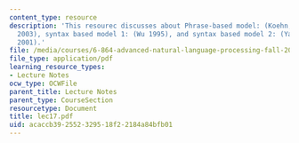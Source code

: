 ```yaml
---
content_type: resource
description: 'This resourec discusses about Phrase-based model: (Koehn, Och and Marcu
  2003), syntax based model 1: (Wu 1995), and syntax based model 2: (Yamada and Knight
  2001).'
file: /media/courses/6-864-advanced-natural-language-processing-fall-2005/acaccb392552329518f22184a84bfb01_lec17.pdf
file_type: application/pdf
learning_resource_types:
- Lecture Notes
ocw_type: OCWFile
parent_title: Lecture Notes
parent_type: CourseSection
resourcetype: Document
title: lec17.pdf
uid: acaccb39-2552-3295-18f2-2184a84bfb01
---
```

